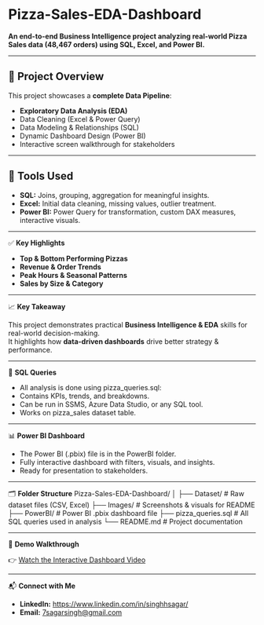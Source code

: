# Pizza-Sales-EDA-Dashboard

**An end-to-end Business Intelligence project analyzing real-world Pizza Sales data (48,467 orders) using SQL, Excel, and Power BI.**

---

## 📌 **Project Overview**

This project showcases a **complete Data Pipeline**:
- **Exploratory Data Analysis (EDA)**
- Data Cleaning (Excel & Power Query)
- Data Modeling & Relationships (SQL)
- Dynamic Dashboard Design (Power BI)
- Interactive screen walkthrough for stakeholders

---

## 🔧 **Tools Used**

- **SQL:** Joins, grouping, aggregation for meaningful insights.
- **Excel:** Initial data cleaning, missing values, outlier treatment.
- **Power BI:** Power Query for transformation, custom DAX measures, interactive visuals.

---

 ✅ **Key Highlights**

- **Top & Bottom Performing Pizzas**
- **Revenue & Order Trends**
- **Peak Hours & Seasonal Patterns**
- **Sales by Size & Category**

---

 📈 **Key Takeaway**

This project demonstrates practical **Business Intelligence & EDA** skills for real-world decision-making.  
It highlights how **data-driven dashboards** drive better strategy & performance.

---
📜 **SQL Queries**
+ All analysis is done using pizza_queries.sql:
+ Contains KPIs, trends, and breakdowns.
+ Can be run in SSMS, Azure Data Studio, or any SQL tool.
+ Works on pizza_sales dataset table.

---
📊 **Power BI Dashboard**
+ The Power BI (.pbix) file is in the PowerBI folder.
+ Fully interactive dashboard with filters, visuals, and insights.
+ Ready for presentation to stakeholders.

---
🗂️ **Folder Structure**
Pizza-Sales-EDA-Dashboard/
│
├── Dataset/           # Raw dataset files (CSV, Excel)
├── Images/            # Screenshots & visuals for README
├── PowerBI/           # Power BI .pbix dashboard file
├── pizza_queries.sql  # All SQL queries used in analysis
└── README.md          # Project documentation

---

🎥 **Demo Walkthrough**

👉 [Watch the Interactive Dashboard Video](https://www.linkedin.com/posts/singhhsagar_datascience-eda-sql-activity-7345820463257767939-Fjcc?utm_source=share&utm_medium=member_desktop)

---


📬 **Connect with Me**

- **LinkedIn:** https://www.linkedin.com/in/singhhsagar/
- **Email:** 7sagarsingh@gmail.com


